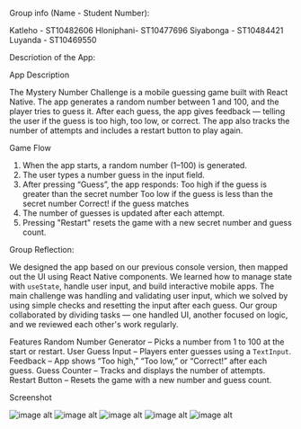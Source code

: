 Group info (Name - Student Number):

Katleho - ST10482606
Hloniphani- ST10477696
Siyabonga - ST10484421
Luyanda - ST10469550

Descriotion of the App:

App Description

The Mystery Number Challenge is a mobile guessing game built with React Native. 
The app generates a random number between 1 and 100, and the player tries to 
guess it. After each guess, the app gives feedback — telling the user if the 
guess is too high, too low, or correct. 
The app also tracks the number of attempts and includes a 
restart button to play again.

Game Flow

1. When the app starts, a random number (1–100) is generated.
2. The user types a number guess in the input field.
3. After pressing “Guess”, the app responds:
   Too high if the guess is greater than the secret number
   Too low if the guess is less than the secret number
   Correct! if the guess matches
4. The number of guesses is updated after each attempt.
5. Pressing "Restart" resets the game with a new secret number and guess count.



Group Reflection:

We designed the app based on our previous console version, then mapped out the UI using React Native components.
We learned how to manage state with `useState`, handle user input, and build interactive mobile apps.
The main challenge was handling and validating user input, which we solved by using simple checks and resetting the input after each guess.
Our group collaborated by dividing tasks — one handled UI, another focused on logic, and we reviewed each other's work regularly.

Features
Random Number Generator – Picks a number from 1 to 100 at the start or restart.
User Guess Input – Players enter guesses using a `TextInput`.
Feedback – App shows “Too high,” “Too low,” or “Correct!” after each guess.
Guess Counter – Tracks and displays the number of attempts.
Restart Button – Resets the game with a new number and guess count.

Screenshot

![image alt](https://github.com/ST10477696-Hloniphani/GuessNumber/blob/092d14c005928d76036043bba678cb4303268702/1.jpeg)
![image alt](https://github.com/ST10477696-Hloniphani/GuessNumber/blob/092d14c005928d76036043bba678cb4303268702/2.jpeg)
![image alt](https://github.com/ST10477696-Hloniphani/GuessNumber/blob/092d14c005928d76036043bba678cb4303268702/3.jpeg)
![image alt](https://github.com/ST10477696-Hloniphani/GuessNumber/blob/092d14c005928d76036043bba678cb4303268702/4.jpeg)
![image alt](https://github.com/ST10477696-Hloniphani/GuessNumber/blob/092d14c005928d76036043bba678cb4303268702/5.jpeg)


